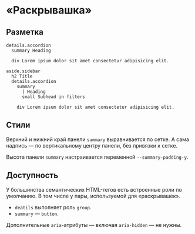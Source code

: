 # «Раскрывашка»

## Разметка

```pug
details.accordion
  summary Heading

  div Lorem ipsum dolor sit amet consectetur adipisicing elit.

aside.sidebar
  h2 Title
  details.accordion
    summary
      | Heading
      small Subhead in filters

    div Lorem ipsum dolor sit amet consectetur adipisicing elit.
```

## Стили

Верхний и нижний край панели `summary` выравнивается по сетке. А сама надпись — по вертикальному центру панели, без привязки к сетке.

Высота панели `summary` настраивается переменной `--summary-padding-y`.

## Доступность

У большинства семантических HTML-тегов есть встроенные роли по умолчанию. В том числе у пары, используемой для «раскрывашек».

- `deatils` выполняет роль `group`.
- `summary` — `button`.

Дополнительные `aria`-атрибуты — включая `aria-hidden` — не нужны.
